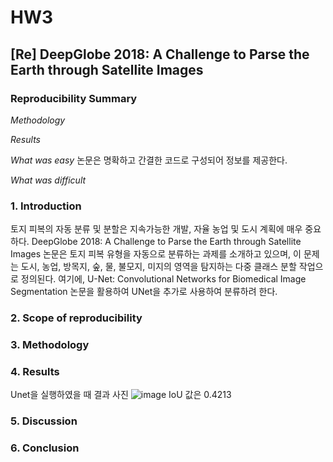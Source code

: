 # HW3
## [Re] DeepGlobe 2018: A Challenge to Parse the Earth through Satellite Images

### Reproducibility Summary

*Methodology*

*Results*

*What was easy*
논문은 명확하고 간결한 코드로 구성되어 정보를 제공한다.

*What was difficult*

### 1. Introduction
토지 피복의 자동 분류 및 분할은 지속가능한 개발, 자율 농업 및 도시 계획에 매우 중요하다.
DeepGlobe 2018: A Challenge to Parse the Earth through Satellite Images 논문은 토지 피복 유형을 자동으로 분류하는 과제를 소개하고 있으며,
이 문제는 도시, 농업, 방목지, 숲, 물, 불모지, 미지의 영역을 탐지하는 다중 클래스 분할 작업으로 정의된다.
여기에, U-Net: Convolutional Networks for Biomedical Image Segmentation 논문을 활용하여 UNet을 추가로 사용하여 분류하려 한다.

### 2. Scope of reproducibility

### 3. Methodology

### 4. Results
Unet을 실행하였을 때 결과 사진
![image](https://github.com/jimmynkim/HW3/assets/75557016/8ef302a0-3e4f-43f6-a516-5c721f3c9ea7)
IoU 값은 0.4213

### 5. Discussion


### 6. Conclusion
